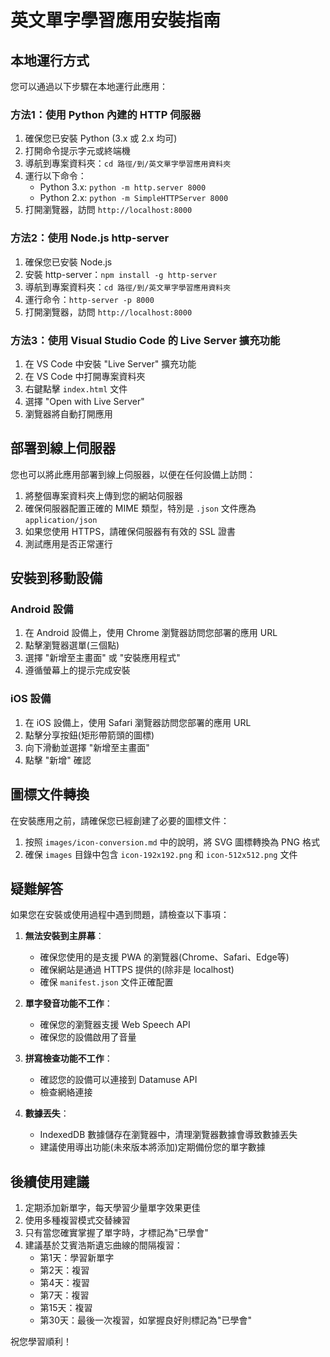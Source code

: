 # 英文單字學習應用安裝指南

## 本地運行方式

您可以通過以下步驟在本地運行此應用：

### 方法1：使用 Python 內建的 HTTP 伺服器

1. 確保您已安裝 Python (3.x 或 2.x 均可)
2. 打開命令提示字元或終端機
3. 導航到專案資料夾：`cd 路徑/到/英文單字學習應用資料夾`
4. 運行以下命令：
   - Python 3.x: `python -m http.server 8000`
   - Python 2.x: `python -m SimpleHTTPServer 8000`
5. 打開瀏覽器，訪問 `http://localhost:8000`

### 方法2：使用 Node.js http-server

1. 確保您已安裝 Node.js
2. 安裝 http-server：`npm install -g http-server`
3. 導航到專案資料夾：`cd 路徑/到/英文單字學習應用資料夾`
4. 運行命令：`http-server -p 8000`
5. 打開瀏覽器，訪問 `http://localhost:8000`

### 方法3：使用 Visual Studio Code 的 Live Server 擴充功能

1. 在 VS Code 中安裝 "Live Server" 擴充功能
2. 在 VS Code 中打開專案資料夾
3. 右鍵點擊 `index.html` 文件
4. 選擇 "Open with Live Server"
5. 瀏覽器將自動打開應用

## 部署到線上伺服器

您也可以將此應用部署到線上伺服器，以便在任何設備上訪問：

1. 將整個專案資料夾上傳到您的網站伺服器
2. 確保伺服器配置正確的 MIME 類型，特別是 `.json` 文件應為 `application/json`
3. 如果您使用 HTTPS，請確保伺服器有有效的 SSL 證書
4. 測試應用是否正常運行

## 安裝到移動設備

### Android 設備

1. 在 Android 設備上，使用 Chrome 瀏覽器訪問您部署的應用 URL
2. 點擊瀏覽器選單(三個點)
3. 選擇 "新增至主畫面" 或 "安裝應用程式"
4. 遵循螢幕上的提示完成安裝

### iOS 設備

1. 在 iOS 設備上，使用 Safari 瀏覽器訪問您部署的應用 URL
2. 點擊分享按鈕(矩形帶箭頭的圖標)
3. 向下滑動並選擇 "新增至主畫面"
4. 點擊 "新增" 確認

## 圖標文件轉換

在安裝應用之前，請確保您已經創建了必要的圖標文件：

1. 按照 `images/icon-conversion.md` 中的說明，將 SVG 圖標轉換為 PNG 格式
2. 確保 `images` 目錄中包含 `icon-192x192.png` 和 `icon-512x512.png` 文件

## 疑難解答

如果您在安裝或使用過程中遇到問題，請檢查以下事項：

1. **無法安裝到主屏幕**：
   - 確保您使用的是支援 PWA 的瀏覽器(Chrome、Safari、Edge等)
   - 確保網站是通過 HTTPS 提供的(除非是 localhost)
   - 確保 `manifest.json` 文件正確配置

2. **單字發音功能不工作**：
   - 確保您的瀏覽器支援 Web Speech API
   - 確保您的設備啟用了音量

3. **拼寫檢查功能不工作**：
   - 確認您的設備可以連接到 Datamuse API
   - 檢查網絡連接

4. **數據丟失**：
   - IndexedDB 數據儲存在瀏覽器中，清理瀏覽器數據會導致數據丟失
   - 建議使用導出功能(未來版本將添加)定期備份您的單字數據

## 後續使用建議

1. 定期添加新單字，每天學習少量單字效果更佳
2. 使用多種複習模式交替練習
3. 只有當您確實掌握了單字時，才標記為"已學會"
4. 建議基於艾賓浩斯遺忘曲線的間隔複習：
   - 第1天：學習新單字
   - 第2天：複習
   - 第4天：複習
   - 第7天：複習
   - 第15天：複習
   - 第30天：最後一次複習，如掌握良好則標記為"已學會"

祝您學習順利！ 